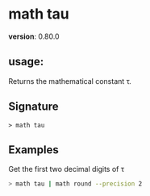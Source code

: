 # math tau

**version**: 0.80.0

## **usage**:

Returns the mathematical constant τ.

## Signature

`> math tau `

## Examples

Get the first two decimal digits of τ

```bash
> math tau | math round --precision 2
```

